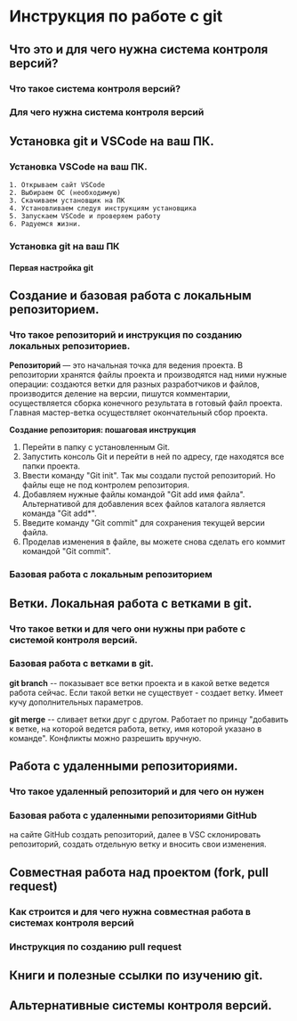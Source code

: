 # Инструкция по работе с git

## Что это и для чего нужна система контроля версий?

### Что такое система контроля версий?

### Для чего нужна система контроля версий

## Установка git и VSCode на ваш ПК.

### Установка VSCode на ваш ПК.
    1. Открываем сайт VSCode 
    2. Выбираем ОС (необходимую)
    3. Скачиваем установщик на ПК
    4. Установливаем следуя инструкциям установщика
    5. Запускаем VSCode и проверяем работу
    6. Радуемся жизни.    


### Установка git на ваш ПК

#### Первая настройка git

## Создание и базовая работа с локальным репозиторием.

### Что такое репозиторий и инструкция по созданию локальных репозиториев.

__Репозиторий__ — это начальная точка для ведения проекта. В репозитории хранятся файлы проекта и производятся над ними нужные операции: создаются ветки для разных разработчиков и файлов, производится деление на версии, пишутся комментарии, осуществляется сборка конечного результата в готовый файл проекта. Главная мастер-ветка осуществляет окончательный сбор проекта.

__Создание репозитория: пошаговая инструкция__

1. Перейти в папку с установленным Git.
2. Запустить консоль Git и перейти в ней по адресу, где находятся все папки проекта.
3. Ввести команду "Git init". Так мы создали пустой репозиторий. Но файлы еще не под контролем репозитория.
4. Добавляем нужные файлы командой "Git add имя файла". Альтернативой для добавления всех файлов каталога является команда "Git add*".
6. Введите команду "Git commit" для сохранения текущей версии файла.
7. Проделав изменения в файле, вы можете снова сделать его коммит командой "Git commit".

### Базовая работа с локальным репозиторием

## Ветки. Локальная работа с ветками в git.

### Что такое ветки и для чего они нужны при работе с системой контроля версий.

### Базовая работа с ветками в git.

**git branch** -- показывает все ветки проекта и в какой ветке ведется работа сейчас. Если такой ветки не существует - создает ветку. Имеет кучу дополнительных параметров.

**git merge** -- сливает ветки друг с другом. Работает по принцу "добавить к ветке, на которой ведется работа, ветку, имя которой указано в команде". Конфликты можно разрешить вручную.


## Работа с удаленными репозиториями.

### Что такое удаленный репозиторий и для чего он нужен

### Базовая работа с удаленными репозиториями GitHub

на сайте GitHub создать репозиторий, далее в VSC склонировать репозиторий, создать отдельную ветку и вносить свои изменения.

## Совместная работа над проектом (fork, pull request)

### Как строится и для чего нужна совместная работа в системах контроля версий

### Инструкция по созданию pull request

## Книги и полезные ссылки по изучению git.

## Альтернативные системы контроля версий.
